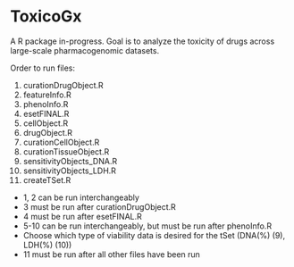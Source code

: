 # ToxicoGx
A R package in-progress. Goal is to analyze the toxicity of drugs across large-scale pharmacogenomic datasets.

Order to run files:
1. curationDrugObject.R 
2. featureInfo.R
3. phenoInfo.R
4. esetFINAL.R 
5. cellObject.R 
6. drugObject.R 
7. curationCellObject.R 
8. curationTissueObject.R 
9. sensitivityObjects_DNA.R
10. sensitivityObjects_LDH.R
11. createTSet.R

- 1, 2 can be run interchangeably
- 3 must be run after curationDrugObject.R
- 4 must be run after esetFINAL.R
- 5-10 can be run interchangeably, but must be run after phenoInfo.R
- Choose which type of viability data is desired for the tSet (DNA(%) (9), LDH(%) (10))
- 11 must be run after all other files have been run
